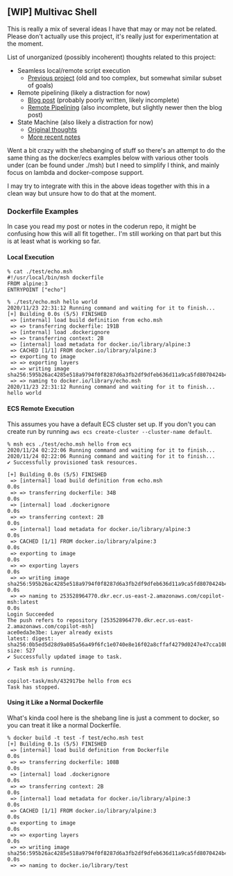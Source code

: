 ## [WIP] Multivac Shell

This is really a mix of several ideas I have that may or may not be related. Please don't actually use this project, it's really just for experimentation at the moment.

List of unorganized (possibly incoherent) thoughts related to this project:
 * Seamless local/remote script execution
   * [Previous project](https://github.com/RyanJarv/coderun) (old and too complex, but somewhat similar subset of goals)
 * Remote pipelining (likely a distraction for now)
   * [Blog post](https://blog.ryanjarv.sh/2020/11/22/msh.html) (probably poorly written, likely incomplete)
   * [Remote Pipelining](./docs/README.local.md) (also incomplete, but slightly newer then the blog post)
 * State Machine (also likely a distraction for now)
   * [Original thoughts](https://github.com/RyanJarv/coderun#update-1142020)
   * [More recent notes](./docs/README.local.md#state-machine)


Went a bit crazy with the shebanging of stuff so there's an attempt to do the same thing as the docker/ecs examples below with various other tools under (can be found under ./msh) but I need to simplify I think, and mainly focus on lambda and docker-compose support.

I may try to integrate with this in the above ideas together with this in a clean way but unsure how to do that at the moment.

### Dockerfile Examples

In case you read my post or notes in the coderun repo, it might be confusing how this will all fit together.. I'm still working on that part but this is at least what is working so far.

#### Local Execution
```
% cat ./test/echo.msh
#!/usr/local/bin/msh dockerfile
FROM alpine:3
ENTRYPOINT ["echo"]
```

```
% ./test/echo.msh hello world
2020/11/23 22:31:12 Running command and waiting for it to finish...
[+] Building 0.0s (5/5) FINISHED                                                                                                                                                               
 => [internal] load build definition from echo.msh                                                                                                                                            
 => => transferring dockerfile: 191B                                                                                                                                                          
 => [internal] load .dockerignore                                                                                                                                                             
 => => transferring context: 2B                                                                                                                                                               
 => [internal] load metadata for docker.io/library/alpine:3                                                                                                                                   
 => CACHED [1/1] FROM docker.io/library/alpine:3                                                                                                                                              
 => exporting to image                                                                                                                                                                        
 => => exporting layers                                                                                                                                                                       
 => => writing image sha256:595b26ac4285e518a9794f0f8287d6a3fb2df9dfeb636d11a9ca5fd8070424b4                                                                                                  
 => => naming to docker.io/library/echo.msh                                                                                                                                                   
2020/11/23 22:31:12 Running command and waiting for it to finish...
hello world
```

#### ECS Remote Execution

This assumes you have a default ECS cluster set up. If you don't you can create run by running `aws ecs create-cluster --cluster-name default`.

```
% msh ecs ./test/echo.msh hello from ecs
2020/11/24 02:22:06 Running command and waiting for it to finish...
2020/11/24 02:22:06 Running command and waiting for it to finish...
✔ Successfully provisioned task resources.

[+] Building 0.0s (5/5) FINISHED                                                                                                                                                               
 => [internal] load build definition from echo.msh                                                                                                                                        0.0s
 => => transferring dockerfile: 34B                                                                                                                                                       0.0s
 => [internal] load .dockerignore                                                                                                                                                         0.0s
 => => transferring context: 2B                                                                                                                                                           0.0s
 => [internal] load metadata for docker.io/library/alpine:3                                                                                                                               0.0s
 => CACHED [1/1] FROM docker.io/library/alpine:3                                                                                                                                          0.0s
 => exporting to image                                                                                                                                                                    0.0s
 => => exporting layers                                                                                                                                                                   0.0s
 => => writing image sha256:595b26ac4285e518a9794f0f8287d6a3fb2df9dfeb636d11a9ca5fd8070424b4                                                                                              0.0s
 => => naming to 253528964770.dkr.ecr.us-east-2.amazonaws.com/copilot-msh:latest                                                                                                          0.0s
Login Succeeded
The push refers to repository [253528964770.dkr.ecr.us-east-2.amazonaws.com/copilot-msh]
ace0eda3e3be: Layer already exists 
latest: digest: sha256:0b5ed5d28d9a085a56a49f6fc1e0740e8e16f02a8cffaf4279d0247e47cca10b size: 527
✔ Successfully updated image to task.

✔ Task msh is running.

copilot-task/msh/432917be hello from ecs
Task has stopped.
```

#### Using it Like a Normal Dockerfile

What's kinda cool here is the shebang line is just a comment to docker, so you can treat it like a normal Dockerfile.

```
% docker build -t test -f test/echo.msh test
[+] Building 0.1s (5/5) FINISHED                                                                                                                                                                              
 => [internal] load build definition from Dockerfile                                                                                                                                                     0.0s
 => => transferring dockerfile: 108B                                                                                                                                                                     0.0s
 => [internal] load .dockerignore                                                                                                                                                                        0.0s
 => => transferring context: 2B                                                                                                                                                                          0.0s
 => [internal] load metadata for docker.io/library/alpine:3                                                                                                                                              0.0s
 => CACHED [1/1] FROM docker.io/library/alpine:3                                                                                                                                                         0.0s
 => exporting to image                                                                                                                                                                                   0.0s
 => => exporting layers                                                                                                                                                                                  0.0s
 => => writing image sha256:595b26ac4285e518a9794f0f8287d6a3fb2df9dfeb636d11a9ca5fd8070424b4                                                                                                             0.0s
 => => naming to docker.io/library/test
```
